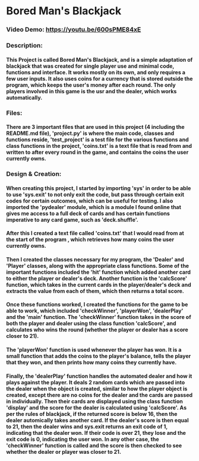 # Bored Man's Blackjack
### Video Demo:  <https://youtu.be/600sPME84xE>

### Description:
#### This Project is called Bored Man's Blackjack, and is a simple adaptation of blackjack that was created for single player use and minimal code, functions and interface. It works mostly on its own, and only requires a few user inputs. It also uses coins for a currency that is stored outside the program, which keeps the user's money after each round. The only players involved in this game is the usr and the dealer, which works automatically.

### Files:
#### There are 3 important files that are used in this project (4 including the README.md file), 'project.py' is where the main code, classes and functions reside, 'test_project' is a test file for the various functions and class functions in the project, 'coins.txt' is a text file that is read from and written to after every round in the game, and contains the coins the user currently owns.

### Design & Creation:
#### When creating this project, I started by importing 'sys' in order to be able to use 'sys.exit' to not only exit the code, but pass through certain exit codes for certain outcomes, which can be useful for testing. I also imported the 'pydealer' module, which is a module I found online that gives me access to a full deck of cards and has certain functions imperative to any card game, such as 'deck.shuffle'.
#### After this I created a text file called 'coins.txt' that I would read from at the start of the program , which retrieves how many coins the user currently owns.
#### Then I created the classes necessary for my program, the 'Dealer' and 'Player' classes, along with the appropriate class functions. Some of the important functions included the 'hit' function which added another card to either the player or dealer's deck. Another function is the 'calcScore' function, which takes in the current cards in the player/dealer's deck and extracts the value from each of them, which then returns a total score.
#### Once these functions worked, I created the functions for the game to be able to work, which included 'checkWinner', 'playerWon', 'dealerPlay' and the 'main' function. The 'checkWinner' function takes in the score of both the player and dealer using the class function 'calcScore', and calculates who wins the round (whether the player or dealer has a score closer to 21).
#### The 'playerWon' function is used whenever the player has won. It is a small function that adds the coins to the player's balance, tells the player that they won, and then prints how many coins they currently have.
#### Finally, the 'dealerPlay' function handles the automated dealer and how it plays against the player. It deals 2 random cards which are passed into the dealer when the object is created, similar to how the player object is created, except there are no coins for the dealer and the cards are passed in individually. Then their cards are displayed using the class function 'display' and the score for the dealer is calculated using 'calcScore'. As per the rules of blackjack, if the returned score is below 16, then the dealer automically takes another card. If the dealer's score is then equal to 21, then the dealer wins and sys.exit returns an exit code of 1, indicating that the dealer won. If their code is over 21, they lose and the exit code is 0, indicating the user won. In any other case, the 'checkWinner' function is called and the score is then checked to see whether the dealer or player was closer to 21.
